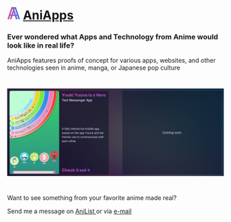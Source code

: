 # <img src="public/assets/logo.webp" width="30" height="30" /> [AniApps](https://www.aniapps.dev)

### Ever wondered what Apps and Technology from Anime would look like in real life?

AniApps features proofs of concept for various apps, websites, and other technologies seen in anime, manga, or Japanese pop culture
#
<img src="preview.png" />

#
Want to see something from your favorite anime made real?             

Send me a message on 
<a href="https://anilist.co/user/Alzariel/" target="_blank" rel="noopener noreferrer">
    AniList
</a> 
or via 
<a href="mailto:animeappsmadereal@gmail.com">
    e-mail
</a>
